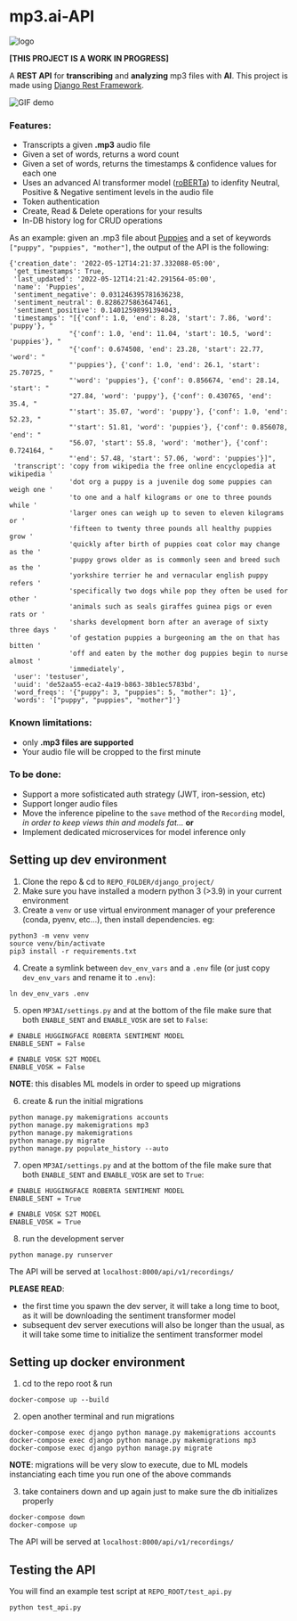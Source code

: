 # mp3.ai-API

![logo](https://imgur.com/TnxYtEM.jpg)

**[THIS PROJECT IS A WORK IN PROGRESS]**

A **REST API** for **transcribing** and **analyzing** mp3 files with **AI**. This project is made using [Django Rest Framework](https://www.django-rest-framework.org/).

![GIF demo](https://imgur.com/DtyobLM.gif)

### Features:
- Transcripts a given **.mp3** audio file
- Given a set of words, returns a word count
- Given a set of words, returns the timestamps & confidence values for each one
- Uses an advanced AI transformer model ([roBERTa](https://huggingface.co/cardiffnlp/twitter-roberta-base-sentiment)) to idenfity Neutral, Positive & Negative sentiment levels in the audio file
- Token authentication
- Create, Read & Delete operations for your results
- In-DB history log for CRUD operations

As an example: given an .mp3 file about [Puppies](https://en.wikipedia.org/wiki/File:Puppy.ogg) and a set of keywords `["puppy", "puppies", "mother"]`, the output of the API is the following:

```
{'creation_date': '2022-05-12T14:21:37.332088-05:00',
 'get_timestamps': True,
 'last_updated': '2022-05-12T14:21:42.291564-05:00',
 'name': 'Puppies',
 'sentiment_negative': 0.031246395781636238,
 'sentiment_neutral': 0.8286275863647461,
 'sentiment_positive': 0.14012598991394043,
 'timestamps': "[{'conf': 1.0, 'end': 8.28, 'start': 7.86, 'word': 'puppy'}, "
               "{'conf': 1.0, 'end': 11.04, 'start': 10.5, 'word': 'puppies'}, "
               "{'conf': 0.674508, 'end': 23.28, 'start': 22.77, 'word': "
               "'puppies'}, {'conf': 1.0, 'end': 26.1, 'start': 25.70725, "
               "'word': 'puppies'}, {'conf': 0.856674, 'end': 28.14, 'start': "
               "27.84, 'word': 'puppy'}, {'conf': 0.430765, 'end': 35.4, "
               "'start': 35.07, 'word': 'puppy'}, {'conf': 1.0, 'end': 52.23, "
               "'start': 51.81, 'word': 'puppies'}, {'conf': 0.856078, 'end': "
               "56.07, 'start': 55.8, 'word': 'mother'}, {'conf': 0.724164, "
               "'end': 57.48, 'start': 57.06, 'word': 'puppies'}]",
 'transcript': 'copy from wikipedia the free online encyclopedia at wikipedia '
               'dot org a puppy is a juvenile dog some puppies can weigh one '
               'to one and a half kilograms or one to three pounds while '
               'larger ones can weigh up to seven to eleven kilograms or '
               'fifteen to twenty three pounds all healthy puppies grow '
               'quickly after birth of puppies coat color may change as the '
               'puppy grows older as is commonly seen and breed such as the '
               'yorkshire terrier he and vernacular english puppy refers '
               'specifically two dogs while pop they often be used for other '
               'animals such as seals giraffes guinea pigs or even rats or '
               'sharks development born after an average of sixty three days '
               'of gestation puppies a burgeoning am the on that has bitten '
               'off and eaten by the mother dog puppies begin to nurse almost '
               'immediately',
 'user': 'testuser',
 'uuid': 'de52aa55-eca2-4a19-b863-38b1ec5783bd',
 'word_freqs': '{"puppy": 3, "puppies": 5, "mother": 1}',
 'words': '["puppy", "puppies", "mother"]'}
 ```

### Known limitations:
- only **.mp3 files are supported**
- Your audio file will be cropped to the first minute

### To be done:
- Support a more sofisticated auth strategy (JWT, iron-session, etc)
- Support longer audio files
- Move the inference pipeline to the `save` method of the `Recording` model, *in order to keep views thin and models fat...* **or**
- Implement dedicated microservices for model inference only

## Setting up dev environment

1. Clone the repo & cd to `REPO_FOLDER/django_project/`
2. Make sure you have installed a modern python 3 (>3.9) in your current environment
3. Create a `venv` or use virtual environment manager of your preference (conda, pyenv, etc...), then install dependencies. eg:
```
python3 -m venv venv
source venv/bin/activate
pip3 install -r requirements.txt
```
4. Create a symlink between `dev_env_vars` and a `.env` file (or just copy `dev_env_vars` and rename it to `.env`):
```
ln dev_env_vars .env
```
5. open `MP3AI/settings.py` and at the bottom of the file make sure that both `ENABLE_SENT` and `ENABLE_VOSK` are set to `False`:
```
# ENABLE HUGGINGFACE ROBERTA SENTIMENT MODEL
ENABLE_SENT = False

# ENABLE VOSK S2T MODEL
ENABLE_VOSK = False
```
**NOTE**: this disables ML models in order to speed up migrations

6. create & run the initial migrations
```
python manage.py makemigrations accounts
python manage.py makemigrations mp3
python manage.py makemigrations
python manage.py migrate
python manage.py populate_history --auto
```
7. open `MP3AI/settings.py` and at the bottom of the file make sure that both `ENABLE_SENT` and `ENABLE_VOSK` are set to `True`:
```
# ENABLE HUGGINGFACE ROBERTA SENTIMENT MODEL
ENABLE_SENT = True

# ENABLE VOSK S2T MODEL
ENABLE_VOSK = True
```
8. run the development server
```
python manage.py runserver
```
The API will be served at `localhost:8000/api/v1/recordings/`


**PLEASE READ**: 
- the first time you spawn the dev server, it will take a long time to boot, as it will be downloading the sentiment transformer model
- subsequent dev server executions will also be longer than the usual, as it will take some time to initialize the sentiment transformer model

## Setting up docker environment
1. cd to the repo root & run
```
docker-compose up --build
```
2. open another terminal and run migrations
```
docker-compose exec django python manage.py makemigrations accounts
docker-compose exec django python manage.py makemigrations mp3
docker-compose exec django python manage.py migrate
```
**NOTE**: migrations will be very slow to execute, due to ML models instanciating each time you run one of the above commands

3. take containers down and up again just to make sure the db initializes properly
```
docker-compose down
docker-compose up
```
The API will be served at `localhost:8000/api/v1/recordings/`

## Testing the API

You will find an example test script at `REPO_ROOT/test_api.py`
```
python test_api.py
```
